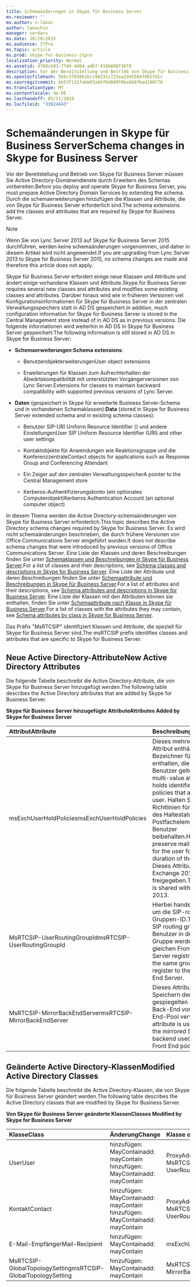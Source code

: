```yaml
---
title: Schemaänderungen in Skype für Business Server
ms.reviewer: ''
ms.author: v-lanac
author: lanachin
manager: serdars
ms.date: 10/20/2015
ms.audience: ITPro
ms.topic: article
ms.prod: skype-for-business-itpro
localization_priority: Normal
ms.assetid: d760cb93-77d4-4d64-adb7-416b808f36f8
description: Vor der Bereitstellung und Betrieb von Skype für Business Server müssen Sie Active Directory-Domänendienste durch Erweitern des Schemas vorbereiten. Durch die schemaerweiterungen hinzufügen die Klassen und Attribute, die von Skype für Business Server erforderlich sind.
ms.openlocfilehash: 5b6c3f036b1bc194331c721ea2d45564f0827d1c
ms.sourcegitcommit: bb53f131fabb03a66f0d000f8ba668fbad190778
ms.translationtype: MT
ms.contentlocale: de-DE
ms.lasthandoff: 05/11/2019
ms.locfileid: "33924843"
---
```

# <a name="schema-changes-in-skype-for-business-server"></a><span data-ttu-id="52037-104">Schemaänderungen in Skype für Business Server</span><span class="sxs-lookup"><span data-stu-id="52037-104">Schema changes in Skype for Business Server</span></span>
 
<span data-ttu-id="52037-105">Vor der Bereitstellung und Betrieb von Skype für Business Server müssen Sie Active Directory-Domänendienste durch Erweitern des Schemas vorbereiten.</span><span class="sxs-lookup"><span data-stu-id="52037-105">Before you deploy and operate Skype for Business Server, you must prepare Active Directory Domain Services by extending the schema.</span></span> <span data-ttu-id="52037-106">Durch die schemaerweiterungen hinzufügen die Klassen und Attribute, die von Skype für Business Server erforderlich sind.</span><span class="sxs-lookup"><span data-stu-id="52037-106">The schema extensions add the classes and attributes that are required by Skype for Business Server.</span></span>

> [!NOTE]
> <span data-ttu-id="52037-107">Wenn Sie von Lync Server 2013 auf Skype für Business Server 2015 durchführen, werden keine schemaänderungen vorgenommen, und daher in diesem Artikel wird nicht angewendet.</span><span class="sxs-lookup"><span data-stu-id="52037-107">If you are upgrading from Lync Server 2013 to Skype for Business Server 2015, no schema changes are made and therefore this article does not apply.</span></span>
  
<span data-ttu-id="52037-108">Skype für Business Server erfordert einige neue Klassen und Attribute und ändert einige vorhandene Klassen und Attribute.</span><span class="sxs-lookup"><span data-stu-id="52037-108">Skype for Business Server requires several new classes and attributes and modifies some existing classes and attributes.</span></span> <span data-ttu-id="52037-109">Darüber hinaus wird wie in früheren Versionen viel Konfigurationsinformationen für Skype für Business Server in der zentralen Verwaltungsspeichers statt in AD DS gespeichert.</span><span class="sxs-lookup"><span data-stu-id="52037-109">In addition, much configuration information for Skype for Business Server is stored in the Central Management store instead of in AD DS as in previous versions.</span></span> <span data-ttu-id="52037-110">Die folgende Informationen wird weiterhin in AD DS in Skype für Business Server gespeichert:</span><span class="sxs-lookup"><span data-stu-id="52037-110">The following information is still stored in AD DS in Skype for Business Server:</span></span>
  
- <span data-ttu-id="52037-111">**Schemaerweiterungen**:</span><span class="sxs-lookup"><span data-stu-id="52037-111">**Schema extensions**:</span></span>
    
  - <span data-ttu-id="52037-112">Benutzerobjekterweiterungen</span><span class="sxs-lookup"><span data-stu-id="52037-112">User object extensions</span></span>
    
  - <span data-ttu-id="52037-113">Erweiterungen für Klassen zum Aufrechterhalten der Abwärtskompatibilität mit unterstützten Vorgängerversionen von Lync Server.</span><span class="sxs-lookup"><span data-stu-id="52037-113">Extensions for classes to maintain backward compatibility with supported previous versions of Lync Server.</span></span>
    
- <span data-ttu-id="52037-114">**Daten** (gespeichert in Skype für erweiterte Business Server-Schema und in vorhandenen Schemaklassen):</span><span class="sxs-lookup"><span data-stu-id="52037-114">**Data** (stored in Skype for Business Server extended schema and in existing schema classes):</span></span>
    
  - <span data-ttu-id="52037-115">Benutzer SIP-URI Uniform Resource Identifier () und andere Einstellungen</span><span class="sxs-lookup"><span data-stu-id="52037-115">User SIP Uniform Resource Identifier (URI) and other user settings</span></span>
    
  - <span data-ttu-id="52037-116">Kontaktobjekte für Anwendungen wie Reaktionsgruppe und die Konferenzzentrale</span><span class="sxs-lookup"><span data-stu-id="52037-116">Contact objects for applications such as Response Group and Conferencing Attendant</span></span>
    
  - <span data-ttu-id="52037-117">Ein Zeiger auf den zentralen Verwaltungsspeicher</span><span class="sxs-lookup"><span data-stu-id="52037-117">A pointer to the Central Management store</span></span>
    
  - <span data-ttu-id="52037-118">Kerberos-Authentifizierungskonto (ein optionales Computerobjekt)</span><span class="sxs-lookup"><span data-stu-id="52037-118">Kerberos Authentication Account (an optional computer object)</span></span>
    
<span data-ttu-id="52037-119">In diesem Thema werden die Active Directory-schemaänderungen von Skype für Business Server erforderlich.</span><span class="sxs-lookup"><span data-stu-id="52037-119">This topic describes the Active Directory schema changes required by Skype for Business Server.</span></span> <span data-ttu-id="52037-120">Es wird nicht schemaänderungen beschrieben, die durch frühere Versionen von Office Communications Server eingeführt wurden.</span><span class="sxs-lookup"><span data-stu-id="52037-120">It does not describe schema changes that were introduced by previous versions of Office Communications Server.</span></span> <span data-ttu-id="52037-121">Eine Liste der Klassen und deren Beschreibungen finden Sie unter [Schemaklassen und Beschreibungen in Skype für Business Server](schema-classes-and-descriptions.md).</span><span class="sxs-lookup"><span data-stu-id="52037-121">For a list of classes and their descriptions, see [Schema classes and descriptions in Skype for Business Server](schema-classes-and-descriptions.md).</span></span> <span data-ttu-id="52037-122">Eine Liste der Attribute und deren Beschreibungen finden Sie unter [Schemaattribute und Beschreibungen in Skype für Business Server](schema-attributes-and-descriptions.md).</span><span class="sxs-lookup"><span data-stu-id="52037-122">For a list of attributes and their descriptions, see [Schema attributes and descriptions in Skype for Business Server](schema-attributes-and-descriptions.md).</span></span> <span data-ttu-id="52037-123">Eine Liste der Klassen mit den Attributen können sie enthalten, finden Sie unter [Schemaattribute nach Klasse in Skype für Business Server](schema-attributes-by-class.md).</span><span class="sxs-lookup"><span data-stu-id="52037-123">For a list of classes with the attributes they may contain, see [Schema attributes by class in Skype for Business Server](schema-attributes-by-class.md).</span></span>
  
<span data-ttu-id="52037-124">Das Präfix "MsRTCSIP" identifiziert Klassen und Attribute, die speziell für Skype für Business Server sind.</span><span class="sxs-lookup"><span data-stu-id="52037-124">The msRTCSIP prefix identifies classes and attributes that are specific to Skype for Business Server.</span></span>
  
## <a name="new-active-directory-attributes"></a><span data-ttu-id="52037-125">Neue Active Directory-Attribute</span><span class="sxs-lookup"><span data-stu-id="52037-125">New Active Directory Attributes</span></span>

<span data-ttu-id="52037-126">Die folgende Tabelle beschreibt die Active Directory-Attribute, die von Skype für Business Server hinzugefügt werden.</span><span class="sxs-lookup"><span data-stu-id="52037-126">The following table describes the Active Directory attributes that are added by Skype for Business Server.</span></span>
  
<span data-ttu-id="52037-127">**Skype für Business Server hinzugefügte Attribute**</span><span class="sxs-lookup"><span data-stu-id="52037-127">**Attributes Added by Skype for Business Server**</span></span>

|<span data-ttu-id="52037-128">**Attribut**</span><span class="sxs-lookup"><span data-stu-id="52037-128">**Attribute**</span></span>|<span data-ttu-id="52037-129">**Beschreibung**</span><span class="sxs-lookup"><span data-stu-id="52037-129">**Description**</span></span>|
|:-----|:-----|
|<span data-ttu-id="52037-130">msExchUserHoldPolicies</span><span class="sxs-lookup"><span data-stu-id="52037-130">msExchUserHoldPolicies</span></span>  <br/> |<span data-ttu-id="52037-131">Dieses mehrwertige Attribut enthält Bezeichner für Richtlinien enthalten, die für den Benutzer gelten.</span><span class="sxs-lookup"><span data-stu-id="52037-131">This multi-value attribute holds identifiers for hold policies that apply to the user.</span></span> <span data-ttu-id="52037-132">Halten Sie, dass Richtlinien für die Dauer des Haltestatus Postfachelemente für den Benutzer beibehalten.</span><span class="sxs-lookup"><span data-stu-id="52037-132">Hold policies preserve mailbox items for the user for the duration of the hold.</span></span> <span data-ttu-id="52037-133">Dieses Attribut ist für Exchange 2013 freigegeben.</span><span class="sxs-lookup"><span data-stu-id="52037-133">This attribute is shared with Exchange 2013.</span></span>  <br/> |
|<span data-ttu-id="52037-134">MsRTCSIP-UserRoutingGroupId</span><span class="sxs-lookup"><span data-stu-id="52037-134">msRTCSIP-UserRoutingGroupId</span></span>  <br/> |<span data-ttu-id="52037-135">Hierbei handelt es sich um die SIP-routing Gruppen-ID.</span><span class="sxs-lookup"><span data-stu-id="52037-135">This is the SIP routing group ID.</span></span> <span data-ttu-id="52037-136">Benutzer in der gleichen Gruppe werden auf dem gleichen Front-End-Server registriert.</span><span class="sxs-lookup"><span data-stu-id="52037-136">Users in the same group will register to the same Front End Server.</span></span>  <br/> |
|<span data-ttu-id="52037-137">MsRTCSIP-MirrorBackEndServer</span><span class="sxs-lookup"><span data-stu-id="52037-137">msRTCSIP-MirrorBackEndServer</span></span>  <br/> |<span data-ttu-id="52037-138">Dieses Attribut wird zum Speichern der gespiegelten SQL Server-Back-End von den Front-End-Pool verwendet.</span><span class="sxs-lookup"><span data-stu-id="52037-138">This attribute is used to store the mirrored SQL Server backend used by the Front End pool.</span></span>  <br/> |
   
## <a name="modified-active-directory-classes"></a><span data-ttu-id="52037-139">Geänderte Active Directory-Klassen</span><span class="sxs-lookup"><span data-stu-id="52037-139">Modified Active Directory Classes</span></span>

<span data-ttu-id="52037-140">Die folgende Tabelle beschreibt die Active Directory-Klassen, die von Skype für Business Server geändert werden.</span><span class="sxs-lookup"><span data-stu-id="52037-140">The following table describes the Active Directory classes that are modified by Skype for Business Server.</span></span>
  
<span data-ttu-id="52037-141">**Von Skype für Business Server geänderte Klassen**</span><span class="sxs-lookup"><span data-stu-id="52037-141">**Classes Modified by Skype for Business Server**</span></span>

|<span data-ttu-id="52037-142">**Klasse**</span><span class="sxs-lookup"><span data-stu-id="52037-142">**Class**</span></span>|<span data-ttu-id="52037-143">**Änderung**</span><span class="sxs-lookup"><span data-stu-id="52037-143">**Change**</span></span>|<span data-ttu-id="52037-144">**Klasse oder eines Attributs**</span><span class="sxs-lookup"><span data-stu-id="52037-144">**Class or Attribute**</span></span>|
|:-----|:-----|:-----|
|<span data-ttu-id="52037-145">User</span><span class="sxs-lookup"><span data-stu-id="52037-145">User</span></span>  <br/> |<span data-ttu-id="52037-146">hinzufügen: MayContain</span><span class="sxs-lookup"><span data-stu-id="52037-146">add: mayContain</span></span>  <br/> <span data-ttu-id="52037-147">hinzufügen: MayContain</span><span class="sxs-lookup"><span data-stu-id="52037-147">add: mayContain</span></span>  <br/> |<span data-ttu-id="52037-148">ProxyAddresses</span><span class="sxs-lookup"><span data-stu-id="52037-148">ProxyAddresses</span></span>  <br/> <span data-ttu-id="52037-149">MsRTCSIP-UserRoutingGroupId</span><span class="sxs-lookup"><span data-stu-id="52037-149">msRTCSIP-UserRoutingGroupId</span></span>  <br/> |
|<span data-ttu-id="52037-150">Kontakt</span><span class="sxs-lookup"><span data-stu-id="52037-150">Contact</span></span>  <br/> |<span data-ttu-id="52037-151">hinzufügen: MayContain</span><span class="sxs-lookup"><span data-stu-id="52037-151">add: mayContain</span></span>  <br/> <span data-ttu-id="52037-152">hinzufügen: MayContain</span><span class="sxs-lookup"><span data-stu-id="52037-152">add: mayContain</span></span>  <br/> |<span data-ttu-id="52037-153">ProxyAddresses</span><span class="sxs-lookup"><span data-stu-id="52037-153">ProxyAddresses</span></span>  <br/> <span data-ttu-id="52037-154">MsRTCSIP-UserRoutingGroupId</span><span class="sxs-lookup"><span data-stu-id="52037-154">msRTCSIP-UserRoutingGroupId</span></span>  <br/> |
|<span data-ttu-id="52037-155">E-Mail-Empfänger</span><span class="sxs-lookup"><span data-stu-id="52037-155">Mail-Recipient</span></span>  <br/> |<span data-ttu-id="52037-156">hinzufügen: MayContain</span><span class="sxs-lookup"><span data-stu-id="52037-156">add: mayContain</span></span>  <br/> |<span data-ttu-id="52037-157">msExchUserHoldPolicies</span><span class="sxs-lookup"><span data-stu-id="52037-157">msExchUserHoldPolicies</span></span>  <br/> |
|<span data-ttu-id="52037-158">MsRTCSIP-GlobalTopologySetting</span><span class="sxs-lookup"><span data-stu-id="52037-158">msRTCSIP-GlobalTopologySetting</span></span>  <br/> |<span data-ttu-id="52037-159">hinzufügen: MayContain</span><span class="sxs-lookup"><span data-stu-id="52037-159">add: mayContain</span></span>  <br/> |<span data-ttu-id="52037-160">MsRTCSIP-MirrorBackEndServer</span><span class="sxs-lookup"><span data-stu-id="52037-160">msRTCSIP-MirrorBackEndServer</span></span>  <br/> |
   

